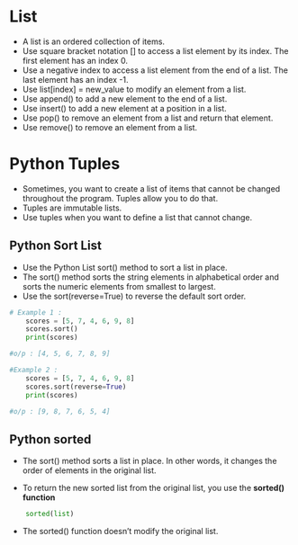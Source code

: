 # List

- A list is an ordered collection of items.
- Use square bracket notation [] to access a list element by its index. The first element has an index 0.
- Use a negative index to access a list element from the end of a list. The last element has an index -1.
- Use list[index] = new_value to modify an element from a list.
- Use append() to add a new element to the end of a list.
- Use insert() to add a new element at a position in a list.
- Use pop() to remove an element from a list and return that element.
- Use remove() to remove an element from a list.


# Python Tuples

- Sometimes, you want to create a list of items that cannot be changed throughout the program. Tuples allow you to do that.
- Tuples are immutable lists.
- Use tuples when you want to define a list that cannot change.

## Python Sort List
- Use the Python List sort() method to sort a list in place.
- The sort() method sorts the string elements in alphabetical order and sorts the numeric elements from smallest to largest.
- Use the sort(reverse=True) to reverse the default sort order.

```python
# Example 1 :
    scores = [5, 7, 4, 6, 9, 8]
    scores.sort()
    print(scores)

#o/p : [4, 5, 6, 7, 8, 9]

#Example 2 :
    scores = [5, 7, 4, 6, 9, 8]
    scores.sort(reverse=True)
    print(scores)

#o/p : [9, 8, 7, 6, 5, 4]

```


## Python sorted

- The sort() method sorts a list in place. In other words, it changes the order of elements in the original list.

- To return the new sorted list from the original list, you use the **sorted() function**

```py
    sorted(list)
```

- The sorted() function doesn’t modify the original list.
